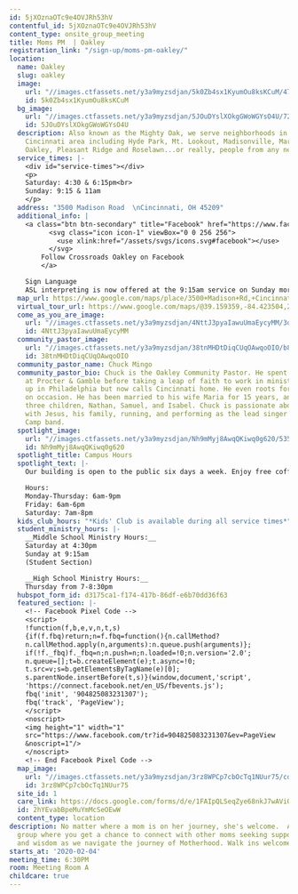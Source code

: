 ```yaml
---
id: 5jXOznaOTc9e4OVJRh53hV
contentful_id: 5jXOznaOTc9e4OVJRh53hV
content_type: onsite_group_meeting
title: Moms PM  | Oakley
registration_link: "/sign-up/moms-pm-oakley/"
location:
  name: Oakley
  slug: oakley
  image:
    url: "//images.ctfassets.net/y3a9myzsdjan/5k0Zb4sx1KyumOu8ksKCuM/474ef4b7f20c9d2fd439ea449bb472f8/Oakley.jpg"
    id: 5k0Zb4sx1KyumOu8ksKCuM
  bg_image:
    url: "//images.ctfassets.net/y3a9myzsdjan/5JOuDYslXOkgGWoWGYsO4U/7203c8b84b3bf1807b7eaee0e5a5cf4f/crossroads-church-oakley-bg2.jpg"
    id: 5JOuDYslXOkgGWoWGYsO4U
  description: Also known as the Mighty Oak, we serve neighborhoods in the Greater
    Cincinnati area including Hyde Park, Mt. Lookout, Madisonville, Mariemont, Norwood,
    Oakley, Pleasant Ridge and Roselawn...or really, people from any neighborhood.
  service_times: |-
    <div id="service-times"></div>
    <p>
    Saturday: 4:30 & 6:15pm<br>
    Sunday: 9:15 & 11am
    </p>
  address: "3500 Madison Road  \nCincinnati, OH 45209"
  additional_info: |
    <a class="btn btn-secondary" title="Facebook" href="https://www.facebook.com/Crossroads-Oakley-523259791464060/">
          <svg class="icon icon-1" viewBox="0 0 256 256">
            <use xlink:href="/assets/svgs/icons.svg#facebook"></use>
          </svg>
        Follow Crossroads Oakley on Facebook
        </a>

    Sign Language
    ASL interpreting is now offered at the 9:15am service on Sunday mornings. The interpreter will be located in front of section 700 on the first level.
  map_url: https://www.google.com/maps/place/3500+Madison+Rd,+Cincinnati,+OH+45209/@39.158102,-84.422679,16z/data=!4m2!3m1!1s0x8841ad6e8703e557:0xcd05a3170c0e632?hl=en
  virtual_tour_url: https://www.google.com/maps/@39.159359,-84.423504,2a,75y,76.49h,83.49t/data=!3m6!1e1!3m4!1sTT9-M75DbhAAAAQYn8vh4g!2e0!7i13312!8i6656
  come_as_you_are_image:
    url: "//images.ctfassets.net/y3a9myzsdjan/4NttJ3pyaIawuUmaEycyMM/3dfcc01867c451ac096e56e4099eef9a/crossroads-church-come-as-you-are.jpg"
    id: 4NttJ3pyaIawuUmaEycyMM
  community_pastor_image:
    url: "//images.ctfassets.net/y3a9myzsdjan/38tnMHDtDiqCUqOAwqoOIO/b806e59b10c07ca3cbdd164cd50dddb5/crossroads-church-chuck-mingo.jpg"
    id: 38tnMHDtDiqCUqOAwqoOIO
  community_pastor_name: Chuck Mingo
  community_pastor_bio: Chuck is the Oakley Community Pastor. He spent nine years
    at Procter & Gamble before taking a leap of faith to work in ministry. He grew
    up in Philadelphia but now calls Cincinnati home. He even roots for the Bengals
    on occasion. He has been married to his wife Maria for 15 years, and they have
    three children, Nathan, Samuel, and Isabel. Chuck is passionate about his relationship
    with Jesus, his family, running, and performing as the lead singer with the Man
    Camp band.
  spotlight_image:
    url: "//images.ctfassets.net/y3a9myzsdjan/Nh9mMyj8AwqQKiwq0g620/535c84c71175b977ee4fc365c23e1f0f/crossroads-church-open.jpg"
    id: Nh9mMyj8AwqQKiwq0g620
  spotlight_title: Campus Hours
  spotlight_text: |-
    Our building is open to the public six days a week. Enjoy free coffee, wi-fi and plenty of couches. Come for a meeting, just to hang out with friends, or even for a quiet place to read or pray.

    Hours:
    Monday-Thursday: 6am-9pm
    Friday: 6am-6pm
    Saturday: 7am-8pm
  kids_club_hours: "*Kids' Club is available during all service times*"
  student_ministry_hours: |-
    __Middle School Ministry Hours:__
    Saturday at 4:30pm
    Sunday at 9:15am
    (Student Section)

    __High School Ministry Hours:__
    Thursday from 7-8:30pm
  hubspot_form_id: d3175ca1-f174-417b-86df-e6b70dd36f63
  featured_section: |-
    <!-- Facebook Pixel Code -->
    <script>
    !function(f,b,e,v,n,t,s)
    {if(f.fbq)return;n=f.fbq=function(){n.callMethod?
    n.callMethod.apply(n,arguments):n.queue.push(arguments)};
    if(!f._fbq)f._fbq=n;n.push=n;n.loaded=!0;n.version='2.0';
    n.queue=[];t=b.createElement(e);t.async=!0;
    t.src=v;s=b.getElementsByTagName(e)[0];
    s.parentNode.insertBefore(t,s)}(window,document,'script',
    'https://connect.facebook.net/en_US/fbevents.js');
    fbq('init', '904825083231307');
    fbq('track', 'PageView');
    </script>
    <noscript>
    <img height="1" width="1"
    src="https://www.facebook.com/tr?id=904825083231307&ev=PageView
    &noscript=1"/>
    </noscript>
    <!-- End Facebook Pixel Code -->
  map_image:
    url: "//images.ctfassets.net/y3a9myzsdjan/3rz8WPCp7cbOcTq1NUur75/cd823af2e6e1f169ed76f362000997d2/Screen_Shot_2019-11-15_at_2.46.22_PM.png"
    id: 3rz8WPCp7cbOcTq1NUur75
  site_id: 1
  care_link: https://docs.google.com/forms/d/e/1FAIpQLSeqZye68nkJ7wAViQRhsZhJsA7pW86FJesFEseuL9YtJJ58fg/viewform
  id: 2hYEvabBpeMuYmMcSeOEwW
  content_type: location
description: No matter where a mom is on her journey, she's welcome.  A biblically-based
  group where you get a chance to connect with other moms seeking support, encouragement
  and wisdom as we navigate the journey of Motherhood. Walk ins welcomed!
starts_at: '2020-02-04'
meeting_time: 6:30PM
room: Meeting Room A
childcare: true
---
```


